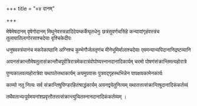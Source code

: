 +++
title = "०४ दानम्"

+++

मेषेमेषदानम् वृषेगोदानम् मिथुनेवस्त्रन्नादिदेयम्कर्केघृतधेनुः छत्रंसुवर्णचसिंहे कन्यायांगृहंवस्त्रंच तुलायातिलागोरसाश्चदेयाः वृश्चिकेदीपः  

धनुषवस्त्रंयानंच मकरेकाष्ठानि अग्निश्च कुम्भेगौर्जलतृणंच मीनेभूमिर्मालाश्चदेयाः एवमन्यान्यपिदानानिद्रष्टव्यानि  

अयनसंक्रान्तौमेषतुलासंक्रान्तौचपूर्वत्रिरात्रमेकरात्रंवोपोष्यस्नानदानादिकार्यम् चरमो पोषणंसंक्रान्तिमत्यहोरात्रे  

पुण्यकालवत्यहोरात्रेवा यथापतेत्तथाकार्यम् अयमुपवासः पुत्रवद्‌गृहस्थभिन्नेन पापक्षयकामेनकार्यः  

काम्यो नतु नित्यः सर्व संक्रान्तिषुपिण्डरहितंश्राद्धंकार्यम् अयनद्वयेतुनित्यम् यथातत्तत्संक्रान्तिषुदानादिकंकर्तव्यं  

तथैवताभ्यःपूर्वमयनांशप्रवृत्तौतत्तत्संक्रान्त्युचितस्नानदानादिकंकर्तव्यम् ।  

